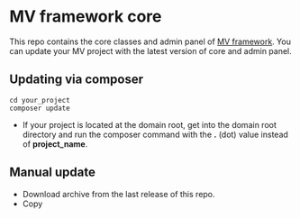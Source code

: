 # MV framework core
This repo contains the core classes and admin panel of [MV framework](https://github.com/makscraft/mv-framework). You can update your MV project with the latest version of core and admin panel.

Updating via composer
---
```
cd your_project
composer update
```

- If your project is located at the domain root, get into the domain root directory and run the composer command with the **.** (dot) value instead of **project_name**.

Manual update
---
- Download archive from the last release of this repo.
- Copy
